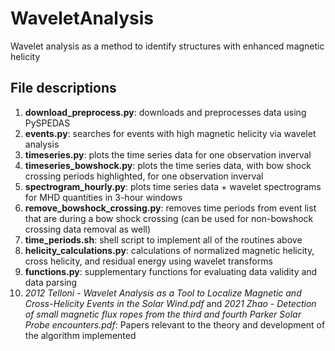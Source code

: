 # WaveletAnalysis
Wavelet analysis as a method to identify structures with enhanced magnetic helicity

## File descriptions
1. **download_preprocess.py**: downloads and preprocesses data using PySPEDAS
2. **events.py**: searches for events with high magnetic helicity via wavelet analysis
3. **timeseries.py**: plots the time series data for one observation inverval
4. **timeseries_bowshock.py**: plots the time series data, with bow shock crossing periods highlighted, for one observation inverval
5. **spectrogram_hourly.py**: plots time series data + wavelet spectrograms for MHD quantities in 3-hour windows
6. **remove_bowshock_crossing.py**: removes time periods from event list that are during a bow shock crossing (can be used for non-bowshock crossing data removal as well)
7. **time_periods.sh**: shell script to implement all of the routines above
8. **helicity_calculations.py**: calculations of normalized magnetic helicity, cross helicity, and residual energy using wavelet transforms
9. **functions.py**: supplementary functions for evaluating data validity and data parsing
10. *2012 Telloni - Wavelet Analysis as a Tool to Localize Magnetic and Cross-Helicity Events in the Solar Wind.pdf* and *2021 Zhao - Detection of small magnetic flux ropes from the third and fourth Parker Solar Probe encounters.pdf*: Papers relevant to the theory and development of the algorithm implemented